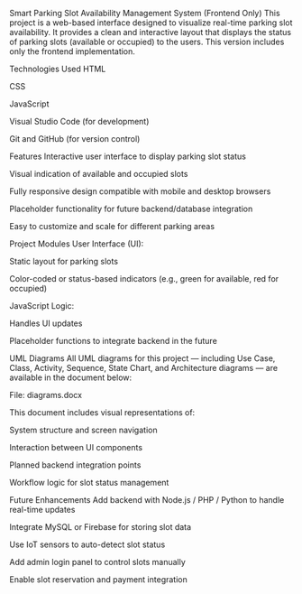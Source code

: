 Smart Parking Slot Availability Management System (Frontend Only)
This project is a web-based interface designed to visualize real-time parking slot availability. It provides a clean and interactive layout that displays the status of parking slots (available or occupied) to the users. This version includes only the frontend implementation.

Technologies Used
HTML

CSS

JavaScript

Visual Studio Code (for development)

Git and GitHub (for version control)

Features
Interactive user interface to display parking slot status

Visual indication of available and occupied slots

Fully responsive design compatible with mobile and desktop browsers

Placeholder functionality for future backend/database integration

Easy to customize and scale for different parking areas

Project Modules
User Interface (UI):

Static layout for parking slots

Color-coded or status-based indicators (e.g., green for available, red for occupied)

JavaScript Logic:

Handles UI updates

Placeholder functions to integrate backend in the future

UML Diagrams
All UML diagrams for this project — including Use Case, Class, Activity, Sequence, State Chart, and Architecture diagrams — are available in the document below:

File: diagrams.docx

This document includes visual representations of:

System structure and screen navigation

Interaction between UI components

Planned backend integration points

Workflow logic for slot status management

Future Enhancements
Add backend with Node.js / PHP / Python to handle real-time updates

Integrate MySQL or Firebase for storing slot data

Use IoT sensors to auto-detect slot status

Add admin login panel to control slots manually

Enable slot reservation and payment integration
